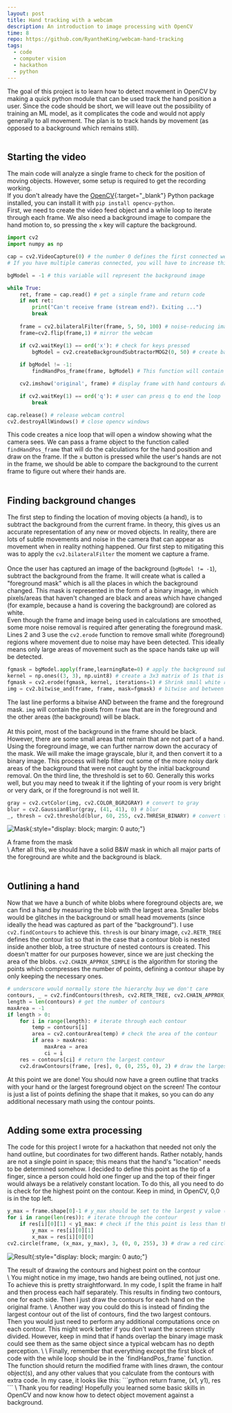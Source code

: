 ```yaml
---
layout: post
title: Hand tracking with a webcam
description: An introduction to image processing with OpenCV
time: 8
repo: https://github.com/RyantheKing/webcam-hand-tracking
tags:
  - code
  - computer vision
  - hackathon
  - python
---
```


The goal of this project is to learn how to detect movement in OpenCV by making a quick python module that can be used track the hand position a user. Since the code should be short, we will leave out the possibility of training an ML model, as it complicates the code and would not apply generally to all movement. The plan is to track hands by movement (as opposed to a background which remains still).
<br><br>

## Starting the video
The main code will analyze a single frame to check for the position of moving objects. However, some setup is required to get the recording working. \
If you don't already have the [OpenCV](https://docs.opencv.org/4.x/){:target="_blank"} Python package installed, you can install it with `pip install opencv-python`. \
First, we need to create the video feed object and a while loop to iterate through each frame. We also need a background image to compare the hand motion to, so pressing the `x` key will capture the background.
```python
import cv2
import numpy as np

cap = cv2.VideoCapture(0) # the number 0 defines the first connected webcams.
# If you have multiple cameras connected, you will have to increase this number.

bgModel = -1 # this variable will represent the background image

while True:
    ret, frame = cap.read() # get a single frame and return code
    if not ret:
        print("Can't receive frame (stream end?). Exiting ...")
        break
    
    frame = cv2.bilateralFilter(frame, 5, 50, 100) # noise-reducing image smoothing
    frame=cv2.flip(frame,1) # mirror the webcam

    if cv2.waitKey(1) == ord('x'): # check for keys pressed
        bgModel = cv2.createBackgroundSubtractorMOG2(0, 50) # create background model
    
    if bgModel != -1:
        findHandPos_frame(frame, bgModel) # This function will contain our hand position calculations

    cv2.imshow('original', frame) # display frame with hand contours drawn

    if cv2.waitKey(1) == ord('q'): # user can press q to end the loop
        break

cap.release() # release webcam control
cv2.destroyAllWindows() # close opencv windows
```
This code creates a nice loop that will open a window showing what the camera sees. We can pass a frame object to the function called `findHandPos_frame` that will do the calculations for the hand position and draw on the frame. If the `x` button is pressed while the user's hands are not in the frame, we should be able to compare the background to the current frame to figure out where their hands are.
<br><br>

## Finding background changes
The first step to finding the location of moving objects (a hand), is to subtract the background from the current frame. In theory, this gives us an accurate representation of any new or moved objects. In reality, there are lots of subtle movements and noise in the camera that can appear as movement when in reality nothing happened. Our first step to mitigating this was to apply the `cv2.bilateralFilter` the moment we capture a frame. \
\
Once the user has captured an image of the background (`bgModel != -1`), subtract the background from the frame. It will create what is called a "foreground mask" which is all the places in which the background changed. This mask is represented in the form of a binary image, in which pixels/areas that haven't changed are black and areas which have changed (for example, because a hand is covering the background) are colored as white. \
Even though the frame and image being used in calculations are smoothed, some more noise removal is required after generating the foreground mask. Lines 2 and 3 use the `cv2.erode` function to remove small white (foreground) regions where movement due to noise may have been detected. This ideally means only large areas of movement such as the space hands take up will be detected.
```python
fgmask = bgModel.apply(frame,learningRate=0) # apply the background subtraction model and create the foreground mask
kernel = np.ones((3, 3), np.uint8) # create a 3x3 matrix of 1s that is used for line 3
fgmask = cv2.erode(fgmask, kernel, iterations=1) # Shrink small white regions, removing noise
img = cv2.bitwise_and(frame, frame, mask=fgmask) # bitwise and between the frame and the mask, store in frame
```
The last line performs a bitwise AND between the frame and the foreground mask. `img` will contain the pixels from `frame` that are in the foreground and the other areas (the background) will be black. \
\
At this point, most of the background in the frame should be black. However, there are some small areas that remain that are not part of a hand. Using the foreground image, we can further narrow down the accuracy of the mask. We will make the image grayscale, blur it, and then convert it to a binary image. This process will help filter out some of the more noisy dark areas of the background that were not caught by the initial background removal. On the third line, the threshold is set to 60. Generally this works well, but you may need to tweak it if the lighting of your room is very bright or very dark, or if the foreground is not well lit.
```python
gray = cv2.cvtColor(img, cv2.COLOR_BGR2GRAY) # convert to gray
blur = cv2.GaussianBlur(gray, (41, 41), 0) # blur
_, thresh = cv2.threshold(blur, 60, 255, cv2.THRESH_BINARY) # convert to binary image
```
![Mask](/assets/images/posts/mask.png){:style="display: block; margin: 0 auto;"}
<figcaption>A frame from the mask</figcaption> \
After all this, we should have a solid B&W mask in which all major parts of the foreground are white and the background is black.
<br><br>

## Outlining a hand
Now that we have a bunch of white blobs where foreground objects are, we can find a hand by measuring the blob with the largest area. Smaller blobs would be glitches in the background or small head movements (since ideally the head was captured as part of the "background"). I use `cv2.findContours` to achieve this. `thresh` is our binary image, `cv2.RETR_TREE` defines the contour list so that in the case that a contour blob is nested inside another blob, a tree structure of nested contours is created. This doesn't matter for our purposes however, since we are just checking the area of the blobs. `cv2.CHAIN_APPROX_SIMPLE` is the algorithm for storing the points which compresses the number of points, defining a contour shape by only keeping the necessary ones.
```python
# underscore would normally store the hierarchy buy we don't care
contours, _ = cv2.findContours(thresh, cv2.RETR_TREE, cv2.CHAIN_APPROX_SIMPLE) # find the contours
length = len(contours) # get the number of contours
maxArea = -1
if length > 0:
    for i in range(length): # iterate through each contour
        temp = contours[i]
        area = cv2.contourArea(temp) # check the area of the contour
        if area > maxArea:
            maxArea = area
            ci = i
    res = contours[ci] # return the largest contour
    cv2.drawContours(frame, [res], 0, (0, 255, 0), 2) # draw the largest contour on the frame (ideally a hand)
```
At this point we are done! You should now have a green outline that tracks with your hand or the largest foreground object on the screen! The contour is just a list of points defining the shape that it makes, so you can do any additional necessary math using the contour points.
<br><br>

## Adding some extra processing
The code for this project I wrote for a hackathon that needed not only the hand outline, but coordinates for two different hands. Rather notably, hands are not a single point in space; this means that the hand's "location" needs to be determined somehow. I decided to define this point as the tip of a finger, since a person could hold one finger up and the top of their finger would always be a relatively constant location. To do this, all you need to do is check for the highest point on the contour. Keep in mind, in OpenCV, 0,0 is in the top left.
```python
y_max = frame.shape[0]-1 # y_max should be set to the largest y value (at the bottom of the frame)
for i in range(len(res)): # iterate through the contour
    if res[i][0][1] < y1_max: # check if the this point is less than the current max (higher in the frame)
        y_max = res[i][0][1]
        x_max = res[i][0][0]
cv2.circle(frame, (x_max, y_max), 3, (0, 0, 255), 3) # draw a red circle around the tip of the finger
```
![Result](/assets/images/posts/contour.png){:style="display: block; margin: 0 auto;"}
<figcaption>The result of drawing the contours and highest point on the contour</figcaption> \
You might notice in my image, two hands are being outlined, not just one. To achieve this is pretty straightforward. In my code, I split the frame in half and then process each half separately. This results in finding two contours, one for each side. Then I just draw the contours for each hand on the original frame. \
Another way you could do this is instead of finding the largest contour out of the list of contours, find the two largest contours. Then you would just need to perform any additional computations once on each contour. This might work better if you don't want the screen strictly divided. However, keep in mind that if hands overlap the binary image mask could see them as the same object since a typical webcam has no depth perception. \
\
Finally, remember that everything except the first block of code with the while loop should be in the `findHandPos_frame` function. The function should return the modified frame with lines drawn, the contour object(s), and any other values that you calculate from the contours with extra code. In my case, it looks like this:
```python
return frame, (x1, y1), res
```
\
Thank you for reading! Hopefully you learned some basic skills in OpenCV and now know how to detect object movement against a background.